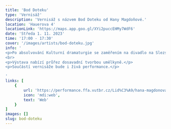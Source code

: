 ```yaml
---
title: 'Bod Doteku'
type: 'Vernisáž'
description: 'Vernisáž s názvem Bod Doteku od Hany Magdoňové.'
location: 'Hauerova 4'
locationLink: 'https://maps.app.goo.gl/XYi2puccEHMy7WdF6'
date: 'Středa 1. 11. 2023'
time: '17:00 - 17:30'
cover: '/images/artists/bod-doteku.jpg'
info: '
<p>Po absolvování Kulturní dramaturgie se zaměřením na divadlo na Slezské univerzitě se umělecké vyjádření autorky začalo ubírat od divadla směrem k performanci.</p>
<br>
<p>Výstava nabízí průřez dosavadní tvorbou umělkyně.</p>
<p>Součástí vernisáže bude i živá performance.</p>

'
links: [
    {
        url: 'https://performance.ffa.vutbr.cz/Lid%C3%A9/hana-magdonova/',
        icon: 'mdi:web',
        text: 'Web'
    }
]
images: []
slug: bod-doteku
---
```


